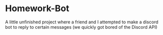 # Homework-Bot

A little unfinished project where a friend and I attempted to make a discord bot to reply to certain messages (we quickly got bored of the Discord API)
